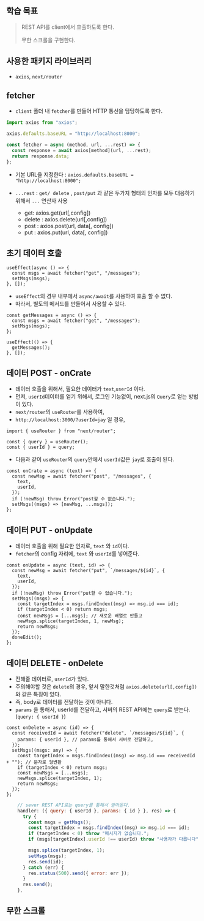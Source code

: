 ## 학습 목표

> REST API를 client에서 호출하도록 한다.
>
> 무한 스크롤을 구현한다.

## 사용한 패키지 라이브러리

- `axios`, `next/router`

## fetcher

- `client` 폴더 내 `fetcher`를 만들어 HTTP 통신을 담당하도록 한다.

```typescript
import axios from "axios";

axios.defaults.baseURL = "http://localhost:8000";

const fetcher = async (method, url, ...rest) => {
  const response = await axios[method](url, ...rest);
  return response.data;
};
```

- 기본 URL을 지정한다 : `axios.defaults.baseURL = "http://localhost:8000";`

- `...rest` : `get/ delete` , `post/put` 과 같은 두가지 형태의 인자를 모두 대응하기 위해서 `...` 연산자 사용
  - get: axios.get(url[,config])
  - delete : axios.delete(url[,config])
  - post : axios.post(url, data[, config])
  - put : axios.put(url, data[, config])

## 초기 데이터 호출

```tsx
useEffect(async () => {
  const msgs = await fetcher("get", "/messages");
  setMsgs(msgs);
}, []);
```

- `useEffect`의 경우 내부에서 `async/await`를 사용하여 호출 할 수 없다.
- 따라서, 별도의 메서드를 만들어서 사용할 수 있다.

```tsx
const getMessages = async () => {
  const msgs = await fetcher("get", "/messages");
  setMsgs(msgs);
};

useEffect(() => {
  getMessages();
}, []);
```

## 데이터 POST - onCrate

- 데이터 호출을 위해서, 필요한 데이터가 `text`,`userId` 이다.
- 먼저, `userId`데이터를 얻기 위해서, 로그인 기능없이, next.js의 `Query`로 얻는 방법이 있다.
- `next/router`의 `useRouter`를 사용하여,
- `http://localhost:3000/?userId=jay` 일 경우,

```tsx
import { useRouter } from "next/router";

const { query } = useRouter();
const { userId } = query;
```

- 다음과 같이 `useRouter`의 `query`안에서 `userId`값은 `jay`로 호출이 된다.

```tsx
const onCrate = async (text) => {
  const newMsg = await fetcher("post", "/messages", {
    text,
    userId,
  });
  if (!newMsg) throw Error("post할 수 없습니다.");
  setMsgs((msgs) => [newMsg, ...msgs]);
};
```

## 데이터 PUT - onUpdate

- 데이터 호출을 위해 필요한 인자로, `text` 와 `id`이다.
- `fetcher`의 config 자리에, `text` 와 `userId`를 넣어준다.

```tsx
const onUpdate = async (text, id) => {
  const newMsg = await fetcher("put", `/messages/${id}`, {
    text,
    userId,
  });
  if (!newMsg) throw Error("put할 수 없습니다.");
  setMsgs((msgs) => {
    const targetIndex = msgs.findIndex((msg) => msg.id === id);
    if (targetIndex < 0) return msgs;
    const newMsgs = [...msgs]; // 새로운 배열로 만들고
    newMsgs.splice(targetIndex, 1, newMsg);
    return newMsgs;
  });
  doneEdit();
};
```

## 데이터 DELETE - onDelete

- 전해줄 데이터로, `userId`가 있다.
- 주의해야할 것은 `delete`의 경우, 앞서 말한것처럼 `axios.delete(url[,config])` 와 같은 특징이 있다.
- 즉, body로 데이터를 전달하는 것이 아니다.
- `params` 을 통해서, userId를 전달하고, 서버의 REST API에는 `query`로 받는다. (`query: { userId }`)

```tsx
const onDelete = async (id) => {
  const receivedId = await fetcher("delete", `/messages/${id}`, {
    params: { userId }, // params를 통해서 서버로 전달하고,
  });
  setMsgs((msgs: any) => {
    const targetIndex = msgs.findIndex((msg) => msg.id === receivedId + ""); // 문자로 형변환
    if (targetIndex < 0) return msgs;
    const newMsgs = [...msgs];
    newMsgs.splice(targetIndex, 1);
    return newMsgs;
  });
};
```

```js
    // sever REST API로는 query를 통해서 받아온다.
    handler: ({ query: { userId }, params: { id } }, res) => {
      try {
        const msgs = getMsgs();
        const targetIndex = msgs.findIndex((msg) => msg.id === id);
        if (targetIndex < 0) throw "메시지가 없습니다.";
        if (msgs[targetIndex].userId !== userId) throw "사용자가 다릅니다";

        msgs.splice(targetIndex, 1);
        setMsgs(msgs);
        res.send(id);
      } catch (err) {
        res.status(500).send({ error: err });
      }
      res.send();
    },

```

## 무한 스크롤
